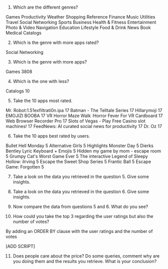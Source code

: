 







1. Which are the different genres?

Games
Productivity
Weather
Shopping
Reference
Finance
Music
Utilities
Travel
Social Networking
Sports
Business
Health & Fitness
Entertainment
Photo & Video
Navigation
Education
Lifestyle
Food & Drink
News
Book
Medical
Catalogs

2. Which is the genre with more apps rated?

Social Networking

3. Which is the genre with more apps?

Games	3808

4. Which is the one with less?

Catalogs	10

5. Take the 10 apps most rated.

Mr. Robot:1.51exfiltrati0n.ipa	17
Batman - The Telltale Series	17
Hillarymoji	17
EMOJIZI BOOBA	17
VR Horror Maze Walk :Horror Fever For VR Cardboard	17
Web Browser Recorder Pro	17
Slots of Vegas - Play Free Casino slot machines!	17
FeedNews: AI curated social news for productivity	17
Dr. Oz	17

6. Take the 10 apps best rated by users.

Bullet Hell Monday	5
Alternative Girls	5
Highlights Monster Day	5
Dierks Bentley Lyric Keyboard + Emojis	5
Hidden my game by mom - escape room	5
Grumpy Cat's Worst Game Ever	5
The interactive Legend of Sleepy Hollow: iIrving	5
Escape the Sweet Shop Series	5
Frantic Ball	5
Escape Game: Forgotten	5

7. Take a look on the data you retrieved in the question 5. Give some insights.

8. Take a look on the data you retrieved in the question 6. Give some insights.

9. Now compare the data from questions 5 and 6. What do you see?

10. How could you take the top 3 regarding the user ratings but also the number of votes?

By adding an ORDER BY clause with the user ratings and the number of votes

[ADD SCRIPT]

11. Does people care about the price? Do some queries, comment why are you doing them and the results you retrieve. What is your conclusion?

